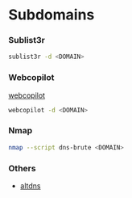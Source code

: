 # Subdomains

### Sublist3r

```bash
sublist3r -d <DOMAIN>
```

### Webcopilot

[webcopilot](https://github.com/h4r5h1t/webcopilot)

```bash
webcopilot -d <DOMAIN>
```

### Nmap

```bash
nmap --script dns-brute <DOMAIN>
```

### Others

- [altdns](https://github.com/infosec-au/altdns)